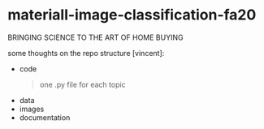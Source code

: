 # materiall-image-classification-fa20
BRINGING SCIENCE TO THE ART OF HOME BUYING

some thoughts on the repo structure [vincent]:
- code  
  > one .py file for each topic  
- data  
- images  
- documentation
